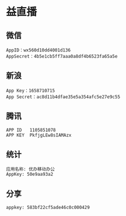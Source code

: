 #  益直播
        
## 微信
    AppID：wx560d10dd4001d136
    AppSecret：4b5e1cb5ff7aaa0a8df4b6523fa65a5e
   
## 新浪
    App Key：1658710715
    App Secret：ac8d11b4dfae35e5a354afc5e27e9c55
    
## 腾讯
    APP ID   1105851078
    APP KEY  PkfjgLEw8sIAMAzx
    
## 统计
    应用名称: 优办移动办公
    AppKey: 50e9aa93a2
    
## 分享
    appkey: 583bf22cf5ade46c0c000429